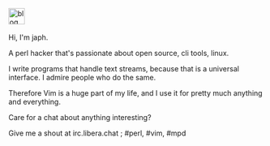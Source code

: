  <a href="https://japh.se"><img width="32px" alt="blog" title="blog" src="https://www.japh.se/favicon.ico"/></a>
&#8287;&#8287;&#8287;&#8287;&#8287;<br>

Hi, I'm japh.

A perl hacker that's passionate about open source, cli tools, linux.


I write programs that handle text streams, because that is a universal interface. I admire people who do the same.

Therefore Vim is a huge part of my life, and I use it for pretty much anything and everything.



Care for a chat about anything interesting?

Give me a shout at irc.libera.chat ; #perl, #vim, #mpd

